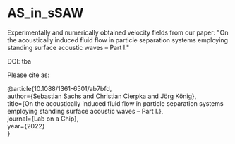 # AS_in_sSAW

Experimentally and numerically obtained velocity fields from our paper: "On the acoustically induced fluid flow in particle separation systems employing standing surface acoustic waves – Part I."

DOI: tba

Please cite as:

@article{10.1088/1361-6501/ab7bfd, <br />
	author={Sebastian Sachs and Christian Cierpka and Jörg König}, <br />
	title={On the acoustically induced fluid flow in particle separation systems employing standing surface acoustic waves – Part I.},<br />
	journal={Lab on a Chip},<br />
	year={2022}<br />
}
